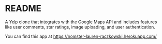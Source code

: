 # README

A Yelp clone that integrates with the Google Maps API and includes features like user comments, star ratings, image uploading, and user authentication.

You can find this app at https://nomster-lauren-raczkowski.herokuapp.com/